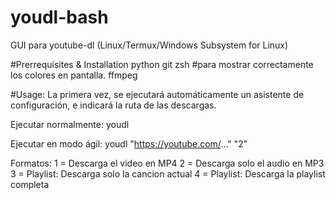 # youdl-bash
GUI para youtube-dl (Linux/Termux/Windows Subsystem for Linux)

#Prerrequisites & Installation
python
git
zsh #para mostrar correctamente los colores en pantalla.
ffmpeg

#Usage:
La primera vez, se ejecutará automáticamente un asistente de configuración, e indicará la ruta de las descargas.

Ejecutar normalmente:
youdl

Ejecutar en modo ágil:
youdl "https://youtube.com/..." "2"

Formatos:
1 = Descarga el video en MP4
2 = Descarga solo el audio en MP3
3 = Playlist: Descarga solo la cancion actual
4 = Playlist: Descarga la playlist completa

